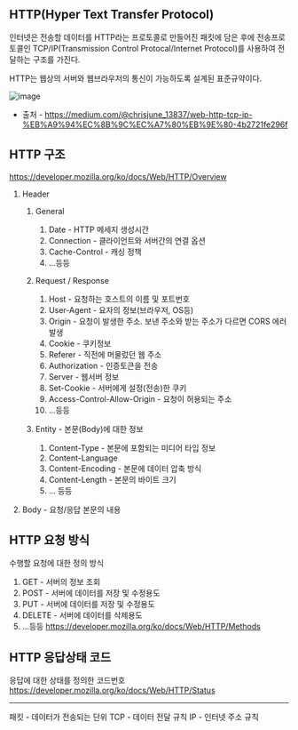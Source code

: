 ## HTTP(Hyper Text Transfer Protocol)

인터넷은 전송할 데이터를 HTTP라는 프로토콜로 만들어진 패킷에 담은 후에 전송프로토콜인 TCP/IP(Transmission Control Protocal/Internet Protocol)를 사용하여 전달하는 구조를 가진다.

HTTP는 웹상의 서버와 웹브라우저의 통신이 가능하도록 설계된 표준규약이다.

![image](https://user-images.githubusercontent.com/36143374/88409109-76221d80-ce0f-11ea-8615-153697f59984.png)

- 출처 - https://medium.com/@chrisjune_13837/web-http-tcp-ip-%EB%A9%94%EC%8B%9C%EC%A7%80%EB%9E%80-4b2721fe296f

## HTTP 구조

https://developer.mozilla.org/ko/docs/Web/HTTP/Overview

1. Header

   1. General

      1. Date - HTTP 메세지 생성시간
      2. Connection - 클라이언트와 서버간의 연결 옵션
      3. Cache-Control - 캐싱 정책
      4. ...등등

   2. Request / Response

      1. Host - 요청하는 호스트의 이름 및 포트번호
      2. User-Agent - 요자의 정보(브라우저, OS등)
      3. Origin - 요청이 발생한 주소. 보낸 주소와 받는 주소가 다르면 CORS 에러 발생
      4. Cookie - 쿠키정보
      5. Referer - 직전에 머물렀던 웹 주소
      6. Authorization - 인증토큰을 전송
      7. Server - 웹서버 정보
      8. Set-Cookie - 서버에게 설정(전송)한 쿠키
      9. Access-Control-Allow-Origin - 요청이 허용되는 주소
      10. ...등등

   3. Entity - 본문(Body)에 대한 정보
      1. Content-Type - 본문에 포함되는 미디어 타입 정보
      2. Content-Language
      3. Content-Encoding - 본문에 데이터 압축 방식
      4. Content-Length - 본문의 바이트 크기
      5. ... 등등

2. Body - 요청/응답 본문의 내용

## HTTP 요청 방식

수행할 요청에 대한 정의 방식

1. GET - 서버의 정보 조회
2. POST - 서버에 데이터를 저장 및 수정용도
3. PUT - 서버에 데이터를 저장 및 수정용도
4. DELETE - 서버에 데이터를 삭제용도
5. ...등등 https://developer.mozilla.org/ko/docs/Web/HTTP/Methods

## HTTP 응답상태 코드

응답에 대한 상태를 정의한 코드번호
https://developer.mozilla.org/ko/docs/Web/HTTP/Status

---

패킷 - 데이터가 전송되는 단위
TCP - 데이터 전달 규칙
IP - 인터넷 주소 규칙
